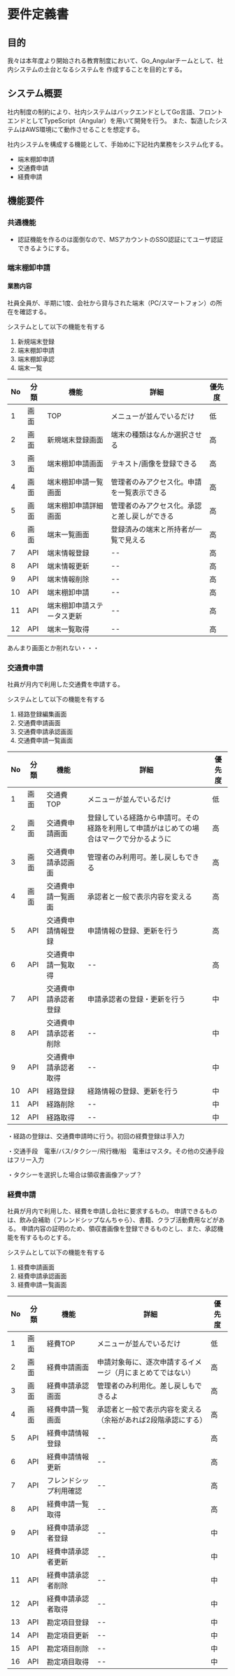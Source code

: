 # 要件定義書

## 目的
我々は本年度より開始される教育制度において、Go_Angularチームとして、社内システムの土台となるシステムを
作成することを目的とする。

## システム概要
社内制度の制約により、社内システムはバックエンドとしてGo言語、フロントエンドとしてTypeScript（Angular）を用いて開発を行う。
また、製造したシステムはAWS環境にて動作させることを想定する。

社内システムを構成する機能として、手始めに下記社内業務をシステム化する。
- 端末棚卸申請
- 交通費申請
- 経費申請

## 機能要件

### 共通機能

- 認証機能を作るのは面倒なので、MSアカウントのSSO認証にてユーザ認証できるようにする。

### 端末棚卸申請

#### 業務内容

社員全員が、半期に1度、会社から貸与された端末（PC/スマートフォン）の所在を確認する。

システムとして以下の機能を有する

1. 新規端末登録
2. 端末棚卸申請
3. 端末棚卸承認
4. 端末一覧

| No  | 分類 | 機能                       | 詳細                                         | 優先度 |
| --- | ---- | -------------------------- | -------------------------------------------- | ------ |
| 1   | 画面 | TOP                        | メニューが並んでいるだけ                     | 低     |
| 2   | 画面 | 新規端末登録画面           | 端末の種類はなんか選択させる                 | 高     |
| 3   | 画面 | 端末棚卸申請画面           | テキスト/画像を登録できる                    | 高     |
| 4   | 画面 | 端末棚卸申請一覧画面       | 管理者のみアクセス化。申請を一覧表示できる   | 高     |
| 5   | 画面 | 端末棚卸申請詳細画面       | 管理者のみアクセス化。承認と差し戻しができる | 高     |
| 6   | 画面 | 端末一覧画面               | 登録済みの端末と所持者が一覧で見える         | 高     |
| 7   | API  | 端末情報登録               | --                                           | 高     |
| 8   | API  | 端末情報更新               | --                                           | 高     |
| 9   | API  | 端末情報削除               | --                                           | 高     |
| 10  | API  | 端末棚卸申請               | --                                           | 高     |
| 11  | API  | 端末棚卸申請ステータス更新 | --                                           | 高     |
| 12  | API  | 端末一覧取得               | --                                           | 高     |

あんまり画面とか削れない・・・

### 交通費申請

社員が月内で利用した交通費を申請する。

システムとして以下の機能を有する

1. 経路登録編集画面
2. 交通費申請画面
3. 交通費申請承認画面
4. 交通費申請一覧画面

| No  | 分類 | 機能                   | 詳細                                                          | 優先度 |
| --- | ---- | ---------------------- | ------------------------------------------------------------- | ------ |
| 1   | 画面 | 交通費TOP                | メニューが並んでいるだけ                                      | 低     |
| 2   | 画面 | 交通費申請画面           | 登録している経路から申請可。その経路を利用して申請がはじめての場合はマークで分かるように    | 高     |
| 3   | 画面 | 交通費申請承認画面       | 管理者のみ利用可。差し戻しもできる                          | 高     |
| 4   | 画面 | 交通費申請一覧画面       | 承認者と一般で表示内容を変える | 高     |
| 5   | API  | 交通費申請情報登録       | 申請情報の登録、更新を行う                                    | 高     |
| 6   | API  | 交通費申請一覧取得       | --                                                            | 高     |
| 7   | API  | 交通費申請承認者登録     | 申請承認者の登録・更新を行う                                  | 中     |
| 8   | API  | 交通費申請承認者削除     | --                                                            | 中     |
| 9   | API  | 交通費申請承認者取得     | --                                                            | 中     |
| 10  | API  | 経路登録           | 経路情報の登録、更新を行う                                    | 中     |
| 11  | API  | 経路削除           | --                                                            | 中     |
| 12  | API  | 経路取得           | --                                                            | 中     |

・経路の登録は、交通費申請時に行う。初回の経費登録は手入力

・交通手段　電車/バス/タクシー/飛行機/船　電車はマスタ。その他の交通手段はフリー入力

・タクシーを選択した場合は領収書画像アップ？

### 経費申請

社員が月内で利用した、経費を申請し会社に要求するもの。
申請できるものは、飲み会補助（フレンドシップなんちゃら）、書籍、クラブ活動費用などがある。
申請内容の証明のため、領収書画像を登録できるものとし、また、承認機能を有するものとする。

システムとして以下の機能を有する

1. 経費申請画面
2. 経費申請承認画面
3. 経費申請一覧画面

| No  | 分類 | 機能                   | 詳細                                                          | 優先度 |
| --- | ---- | ---------------------- | ------------------------------------------------------------- | ------ |
| 1   | 画面 | 経費TOP                | メニューが並んでいるだけ                                      | 低     |
| 2   | 画面 | 経費申請画面           | 申請対象毎に、逐次申請するイメージ（月にまとめてではない）    | 高     |
| 3   | 画面 | 経費申請承認画面       | 管理者のみ利用化。差し戻しもできるよ                          | 高     |
| 4   | 画面 | 経費申請一覧画面       | 承認者と一般で表示内容を変える（余裕があれば2段階承認にする） | 高     |
| 5   | API  | 経費申請情報登録       | --                                                            | 高     |
| 6   | API  | 経費申請情報更新       | --                                                            | 高     |
| 7   | API  | フレンドシップ利用確認 | --                                                            | 高     |
| 8   | API  | 経費申請一覧取得       | --                                                            | 高     |
| 9   | API  | 経費申請承認者登録     | --                                                            | 中     |
| 10  | API  | 経費申請承認者更新     | --                                                            | 中     |
| 11  | API  | 経費申請承認者削除     | --                                                            | 中     |
| 12  | API  | 経費申請承認者取得     | --                                                            | 中     |
| 13  | API  | 勘定項目登録           | --                                                            | 中     |
| 14  | API  | 勘定項目更新           | --                                                            | 中     |
| 15  | API  | 勘定項目削除           | --                                                            | 中     |
| 16  | API  | 勘定項目取得           | --                                                            | 中     |
